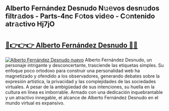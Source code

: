 ## Alberto Fernández Desnudo N𝚞𝚎vos desn𝚞dos filtr𝚊dos - Parts-4nc F𝚘tos vid𝚎o - C𝚘ntenido atr𝚊ctivo Hj7jO

# <h2><a href="http://mbbbaq.tromn.icu/?c=Alberto+Fern%c3%a1ndez+Desnudo">🔗👉👉👉 Alberto Fernández Desnudo 🔗🔗</a></h2>

[![Alberto Fernández Desnudo nuevo](https://i.imgur.com/pEAQMta.gif)](http://mbbbaq.tromn.icu/?c=Alberto+Fern%c3%a1ndez+Desnudo)
Alberto Fernández Desnudo, un personaje intrigante y desconcertante, trasciende las etiquetas simples. Su enfoque poco ortodoxo para construir una personalidad web ha magnetizado y ofendido a los observadores, generando debates sobre la expresión artística, la privacidad y las complejidades de las sociedades virtuales. A pesar de la ambigüedad de sus intenciones, su huella en la cultura en línea es imborrable. Armado con una dedicación inquebrantable y un atractivo innegable, el alcance de Alberto Fernández Desnudo en el mundo virtual es expansivo.
